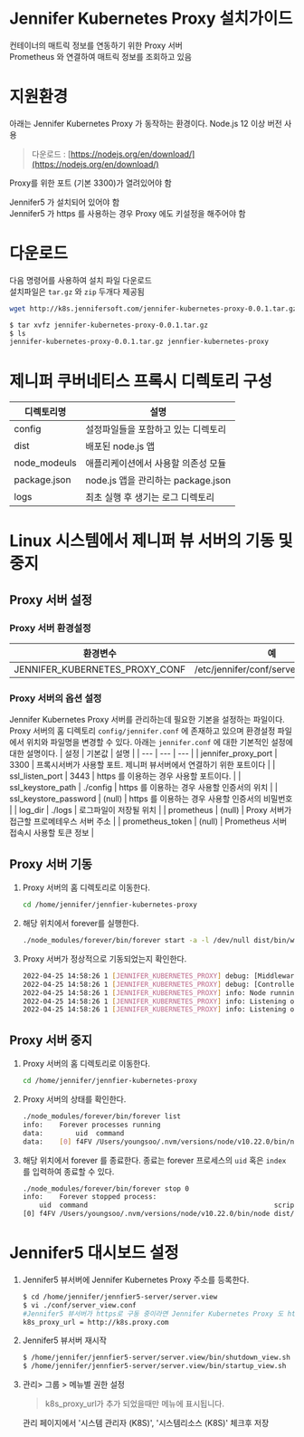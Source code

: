 # Jennifer Kubernetes Proxy 설치가이드

컨테이너의 매트릭 정보를 연동하기 위한 Proxy 서버  
Prometheus 와 연결하여 매트릭 정보를 조회하고 있음  

# 지원환경
아래는 Jennifer Kubernetes Proxy 가 동작하는 환경이다.
Node.js 12 이상 버전 사용
> 다운로드 : [https://nodejs.org/en/download/](https://nodejs.org/en/download/)

Proxy를 위한 포트 (기본 3300)가 열려있어야 함

Jennifer5 가 설치되어 있어야 함  
Jennifer5 가 https 를 사용하는 경우 Proxy 에도 키설정을 해주어야 함

# 다운로드

다음 명령어를 사용하여 설치 파일 다운로드  
설치파일은 `tar.gz` 와 `zip` 두개다 제공됨  
```sh
wget http://k8s.jennifersoft.com/jennifer-kubernetes-proxy-0.0.1.tar.gz
``` 

```sh
$ tar xvfz jennifer-kubernetes-proxy-0.0.1.tar.gz
$ ls 
jennifer-kubernetes-proxy-0.0.1.tar.gz jennfier-kubernetes-proxy
```

# 제니퍼 쿠버네티스 프록시 디렉토리 구성
| 디렉토리명 | 설명|
| --- | --- |
| config | 설정파일들을 포함하고 있는 디렉토리 |
| dist | 배포된 node.js 앱 |
| node_modeuls | 애플리케이션에서 사용할 의존성 모듈 |
| package.json | node.js 앱을 관리하는 package.json |
| logs | 최초 실행 후 생기는 로그 디렉토리 |

# Linux 시스템에서 제니퍼 뷰 서버의 기동 및 중지

## Proxy 서버 설정
### Proxy 서버 환경설정 
| 환경변수 | 예 |
| --- | --- |
| JENNIFER_KUBERNETES_PROXY_CONF | /etc/jennifer/conf/server_proxy.conf |

### Proxy 서버의 옵션 설정
Jennifer Kubernetes Proxy 서버를 관리하는데 필요한 기본을 설정하는 파일이다.  
Proxy 서버의 홈 디렉토리 `config/jennifer.conf` 에 존재하고 있으며 환경설정 파일에서 위치와 파일명을 변경할 수 있다. 
아래는 `jennifer.conf` 에 대한 기본적인 설정에 대한 설명이다.
| 설정 | 기본값 | 설명 |
| --- | --- | --- |
| jennifer_proxy_port | 3300 | 프록시서버가 사용할 포트. 제니퍼 뷰서버에서 연결하기 위한 포트이다 |
| ssl_listen_port | 3443 | https 를 이용하는 경우 사용할 포트이다. |
| ssl_keystore_path | ./config | https 를 이용하는 경우 사용할 인증서의 위치 |
| ssl_keystore_password | (null) | https 를 이용하는 경우 사용할 인증서의 비밀번호 |
| log_dir | ./logs | 로그파일이 저장될 위치 |
| prometheus | (null) | Proxy 서버가 접근할 프로메테우스 서버 주소 |
| prometheus_token | (null) | Prometheus 서버 접속시 사용할 토큰 정보 |

## Proxy 서버 기동
1. Proxy 서버의 홈 디렉토리로 이동한다.
    ```sh
    cd /home/jennifer/jennfier-kubernetes-proxy
    ```
2. 해당 위치에서 forever를 실행한다.
    ```sh
    ./node_modules/forever/bin/forever start -a -l /dev/null dist/bin/www
    ```
3. Proxy 서버가 정상적으로 기동되었는지 확인한다.
    ```sh
    2022-04-25 14:58:26 1 [JENNIFER_KUBERNETES_PROXY] debug: [Middleware Loaded]:TokenVerifyMiddleware
    2022-04-25 14:58:26 1 [JENNIFER_KUBERNETES_PROXY] debug: [Controller Loaded]:TestController,PodsController,NodesController
    2022-04-25 14:58:26 1 [JENNIFER_KUBERNETES_PROXY] info: Node running on [dev] mode
    2022-04-25 14:58:26 1 [JENNIFER_KUBERNETES_PROXY] info: Listening on port 3300
    2022-04-25 14:58:26 1 [JENNIFER_KUBERNETES_PROXY] info: Listening on port 3443
    ```

## Proxy 서버 중지
1. Proxy 서버의 홈 디렉토리로 이동한다.
    ```sh
    cd /home/jennifer/jennfier-kubernetes-proxy

2. Proxy 서버의 상태를 확인한다.
    ```sh
    ./node_modules/forever/bin/forever list
    info:    Forever processes running
    data:        uid  command                                              script          forever pid   id logfile   uptime
    data:    [0] f4FV /Users/youngsoo/.nvm/versions/node/v10.22.0/bin/node dist/bin/www.js 39671   39695    /dev/null 0:0:0:8.132
    ```

3. 해당 위치에서 forever 를 종료한다.
    종료는 forever 프로세스의 `uid` 혹은 `index` 를 입력하여 종료할 수 있다.
    ```sh
    ./node_modules/forever/bin/forever stop 0
    info:    Forever stopped process:
        uid  command                                              script          forever pid   id logfile   uptime
    [0] f4FV /Users/youngsoo/.nvm/versions/node/v10.22.0/bin/node dist/bin/www.js 39671   39695    /dev/null 0:0:2:11.355999999999995
    ```


# Jennifer5 대시보드 설정
1. Jennifer5 뷰서버에 Jennifer Kubernetes Proxy 주소를 등록한다.
    ```sh
    $ cd /home/jennifer/jennfier5-server/server.view
    $ vi ./conf/server_view.conf
    #Jennifer5 뷰서버가 https로 구동 중이라면 Jennifer Kubernetes Proxy 도 https로 구동해야 합니다.
    k8s_proxy_url = http://k8s.proxy.com


2. Jennifer5 뷰서버 재시작
    ```sh
    $ /home/jennifer/jennfier5-server/server.view/bin/shutdown_view.sh
    $ /home/jennifer/jennfier5-server/server.view/bin/startup_view.sh
3. 관리> 그룹 > 메뉴별 권한 설정

    > k8s_proxy_url가 추가 되었을때만 메뉴에 표시됩니다.
    > 
    관리 페이지에서 '시스템 관리자 (K8S)', '시스템리소스 (K8S)' 체크후 저장



